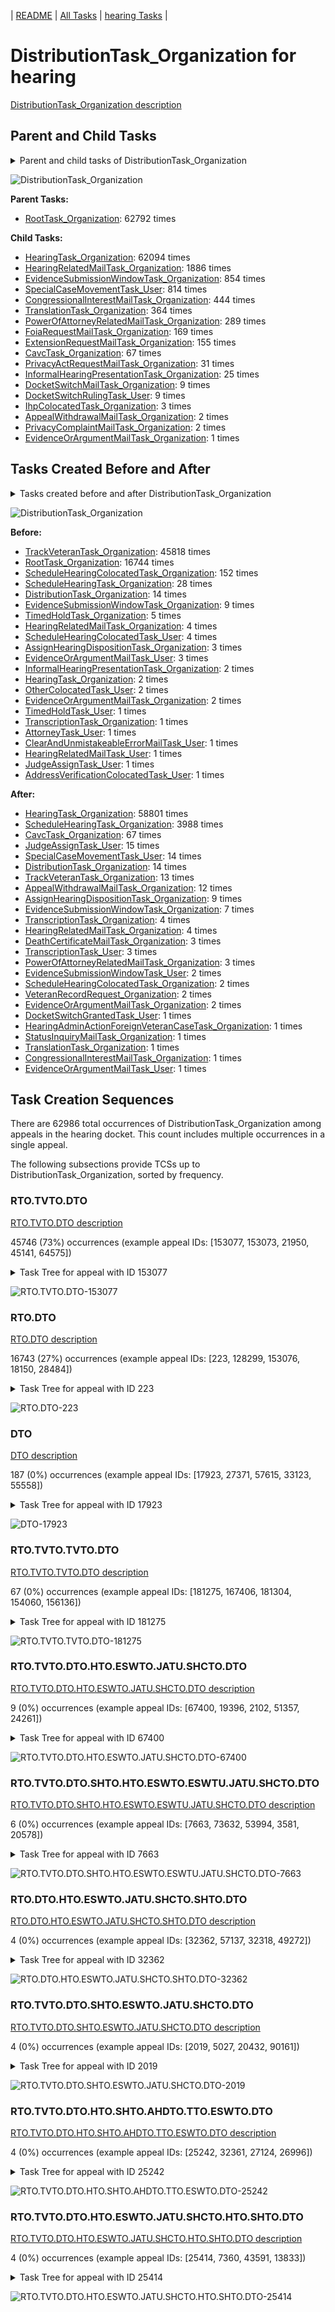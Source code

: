 <!-- DO NOT EDIT THIS FILE.  This file is autogenerated. -->
| [README](../README.md) | [All Tasks](../alltasks.md) | [hearing Tasks](tasklist.md) |

# DistributionTask_Organization for hearing

[DistributionTask_Organization description](../descr/DistributionTask_Organization.md)

## Parent and Child Tasks

<details><summary markdown='span'>Parent and child tasks of DistributionTask_Organization
</summary>

```
digraph G {
rankdir=LR;
node [shape=box]
"DistributionTask_Organization" -> "HearingTask_Organization" [label=62094]
"DistributionTask_Organization" -> "HearingRelatedMailTask_Organization" [label=1886]
"DistributionTask_Organization" -> "EvidenceSubmissionWindowTask_Organization" [label=854]
"DistributionTask_Organization" -> "SpecialCaseMovementTask_User" [label=814]
"DistributionTask_Organization" -> "CongressionalInterestMailTask_Organization" [label=444]
"DistributionTask_Organization" -> "TranslationTask_Organization" [label=364]
"DistributionTask_Organization" -> "PowerOfAttorneyRelatedMailTask_Organization" [label=289]
"DistributionTask_Organization" -> "FoiaRequestMailTask_Organization" [label=169]
"DistributionTask_Organization" -> "ExtensionRequestMailTask_Organization" [label=155]
"DistributionTask_Organization" -> "CavcTask_Organization" [label=67]
"DistributionTask_Organization" -> "PrivacyActRequestMailTask_Organization" [label=31]
"DistributionTask_Organization" -> "InformalHearingPresentationTask_Organization" [label=25]
"DistributionTask_Organization" -> "DocketSwitchRulingTask_User" [label=9]
"DistributionTask_Organization" -> "DocketSwitchMailTask_Organization" [label=9]
"DistributionTask_Organization" -> "IhpColocatedTask_Organization" [label=3]
"DistributionTask_Organization" -> "PrivacyComplaintMailTask_Organization" [label=2]
"DistributionTask_Organization" -> "AppealWithdrawalMailTask_Organization" [label=2]
"DistributionTask_Organization" -> "EvidenceOrArgumentMailTask_Organization" [label=1]
"RootTask_Organization" -> "DistributionTask_Organization" [label=62792]
}
```
</details>

![DistributionTask_Organization](dot/DistributionTask_Organization-parentchild.dot.png)

**Parent Tasks:**

   * [RootTask_Organization](RootTask_Organization.md): 62792 times

**Child Tasks:**

   * [HearingTask_Organization](HearingTask_Organization.md): 62094 times
   * [HearingRelatedMailTask_Organization](HearingRelatedMailTask_Organization.md): 1886 times
   * [EvidenceSubmissionWindowTask_Organization](EvidenceSubmissionWindowTask_Organization.md): 854 times
   * [SpecialCaseMovementTask_User](SpecialCaseMovementTask_User.md): 814 times
   * [CongressionalInterestMailTask_Organization](CongressionalInterestMailTask_Organization.md): 444 times
   * [TranslationTask_Organization](TranslationTask_Organization.md): 364 times
   * [PowerOfAttorneyRelatedMailTask_Organization](PowerOfAttorneyRelatedMailTask_Organization.md): 289 times
   * [FoiaRequestMailTask_Organization](FoiaRequestMailTask_Organization.md): 169 times
   * [ExtensionRequestMailTask_Organization](ExtensionRequestMailTask_Organization.md): 155 times
   * [CavcTask_Organization](CavcTask_Organization.md): 67 times
   * [PrivacyActRequestMailTask_Organization](PrivacyActRequestMailTask_Organization.md): 31 times
   * [InformalHearingPresentationTask_Organization](InformalHearingPresentationTask_Organization.md): 25 times
   * [DocketSwitchMailTask_Organization](DocketSwitchMailTask_Organization.md): 9 times
   * [DocketSwitchRulingTask_User](DocketSwitchRulingTask_User.md): 9 times
   * [IhpColocatedTask_Organization](IhpColocatedTask_Organization.md): 3 times
   * [AppealWithdrawalMailTask_Organization](AppealWithdrawalMailTask_Organization.md): 2 times
   * [PrivacyComplaintMailTask_Organization](PrivacyComplaintMailTask_Organization.md): 2 times
   * [EvidenceOrArgumentMailTask_Organization](EvidenceOrArgumentMailTask_Organization.md): 1 times

## Tasks Created Before and After

<details><summary markdown='span'>Tasks created before and after DistributionTask_Organization</summary>

```
digraph G {
rankdir=LR;

"DistributionTask_Organization" -> "HearingTask_Organization" [label=58801]
"DistributionTask_Organization" -> "ScheduleHearingTask_Organization" [label=3988]
"DistributionTask_Organization" -> "CavcTask_Organization" [label=67]
"DistributionTask_Organization" -> "JudgeAssignTask_User" [label=15]
"DistributionTask_Organization" -> "SpecialCaseMovementTask_User" [label=14]
"DistributionTask_Organization" -> "DistributionTask_Organization" [label=14]
"DistributionTask_Organization" -> "TrackVeteranTask_Organization" [label=13]
"DistributionTask_Organization" -> "AppealWithdrawalMailTask_Organization" [label=12]
"DistributionTask_Organization" -> "AssignHearingDispositionTask_Organization" [label=9]
"DistributionTask_Organization" -> "EvidenceSubmissionWindowTask_Organization" [label=7]
"DistributionTask_Organization" -> "TranscriptionTask_Organization" [label=4]
"DistributionTask_Organization" -> "HearingRelatedMailTask_Organization" [label=4]
"DistributionTask_Organization" -> "TranscriptionTask_User" [label=3]
"DistributionTask_Organization" -> "PowerOfAttorneyRelatedMailTask_Organization" [label=3]
"DistributionTask_Organization" -> "DeathCertificateMailTask_Organization" [label=3]
"DistributionTask_Organization" -> "VeteranRecordRequest_Organization" [label=2]
"DistributionTask_Organization" -> "ScheduleHearingColocatedTask_Organization" [label=2]
"DistributionTask_Organization" -> "EvidenceSubmissionWindowTask_User" [label=2]
"DistributionTask_Organization" -> "EvidenceOrArgumentMailTask_Organization" [label=2]
"DistributionTask_Organization" -> "TranslationTask_Organization" [label=1]
"DistributionTask_Organization" -> "StatusInquiryMailTask_Organization" [label=1]
"DistributionTask_Organization" -> "HearingAdminActionForeignVeteranCaseTask_Organization" [label=1]
"DistributionTask_Organization" -> "EvidenceOrArgumentMailTask_User" [label=1]
"DistributionTask_Organization" -> "DocketSwitchGrantedTask_User" [label=1]
"DistributionTask_Organization" -> "CongressionalInterestMailTask_Organization" [label=1]
"TrackVeteranTask_Organization" -> "DistributionTask_Organization" [label=45818]
"RootTask_Organization" -> "DistributionTask_Organization" [label=16744]
"ScheduleHearingColocatedTask_Organization" -> "DistributionTask_Organization" [label=152]
"ScheduleHearingTask_Organization" -> "DistributionTask_Organization" [label=28]
"DistributionTask_Organization" -> "DistributionTask_Organization" [label=14]
"EvidenceSubmissionWindowTask_Organization" -> "DistributionTask_Organization" [label=9]
"TimedHoldTask_Organization" -> "DistributionTask_Organization" [label=5]
"ScheduleHearingColocatedTask_User" -> "DistributionTask_Organization" [label=4]
"HearingRelatedMailTask_Organization" -> "DistributionTask_Organization" [label=4]
"EvidenceOrArgumentMailTask_User" -> "DistributionTask_Organization" [label=3]
"AssignHearingDispositionTask_Organization" -> "DistributionTask_Organization" [label=3]
"OtherColocatedTask_User" -> "DistributionTask_Organization" [label=2]
"InformalHearingPresentationTask_Organization" -> "DistributionTask_Organization" [label=2]
"HearingTask_Organization" -> "DistributionTask_Organization" [label=2]
"EvidenceOrArgumentMailTask_Organization" -> "DistributionTask_Organization" [label=2]
"TranscriptionTask_Organization" -> "DistributionTask_Organization" [label=1]
"TimedHoldTask_User" -> "DistributionTask_Organization" [label=1]
"JudgeAssignTask_User" -> "DistributionTask_Organization" [label=1]
"HearingRelatedMailTask_User" -> "DistributionTask_Organization" [label=1]
"ClearAndUnmistakeableErrorMailTask_User" -> "DistributionTask_Organization" [label=1]
"AttorneyTask_User" -> "DistributionTask_Organization" [label=1]
"AddressVerificationColocatedTask_User" -> "DistributionTask_Organization" [label=1]
}
```
</details>

![DistributionTask_Organization](dot/DistributionTask_Organization.dot.png)

**Before:**

   * [TrackVeteranTask_Organization](TrackVeteranTask_Organization.md): 45818 times
   * [RootTask_Organization](RootTask_Organization.md): 16744 times
   * [ScheduleHearingColocatedTask_Organization](ScheduleHearingColocatedTask_Organization.md): 152 times
   * [ScheduleHearingTask_Organization](ScheduleHearingTask_Organization.md): 28 times
   * [DistributionTask_Organization](DistributionTask_Organization.md): 14 times
   * [EvidenceSubmissionWindowTask_Organization](EvidenceSubmissionWindowTask_Organization.md): 9 times
   * [TimedHoldTask_Organization](TimedHoldTask_Organization.md): 5 times
   * [HearingRelatedMailTask_Organization](HearingRelatedMailTask_Organization.md): 4 times
   * [ScheduleHearingColocatedTask_User](ScheduleHearingColocatedTask_User.md): 4 times
   * [AssignHearingDispositionTask_Organization](AssignHearingDispositionTask_Organization.md): 3 times
   * [EvidenceOrArgumentMailTask_User](EvidenceOrArgumentMailTask_User.md): 3 times
   * [InformalHearingPresentationTask_Organization](InformalHearingPresentationTask_Organization.md): 2 times
   * [HearingTask_Organization](HearingTask_Organization.md): 2 times
   * [OtherColocatedTask_User](OtherColocatedTask_User.md): 2 times
   * [EvidenceOrArgumentMailTask_Organization](EvidenceOrArgumentMailTask_Organization.md): 2 times
   * [TimedHoldTask_User](TimedHoldTask_User.md): 1 times
   * [TranscriptionTask_Organization](TranscriptionTask_Organization.md): 1 times
   * [AttorneyTask_User](AttorneyTask_User.md): 1 times
   * [ClearAndUnmistakeableErrorMailTask_User](ClearAndUnmistakeableErrorMailTask_User.md): 1 times
   * [HearingRelatedMailTask_User](HearingRelatedMailTask_User.md): 1 times
   * [JudgeAssignTask_User](JudgeAssignTask_User.md): 1 times
   * [AddressVerificationColocatedTask_User](AddressVerificationColocatedTask_User.md): 1 times

**After:**

   * [HearingTask_Organization](HearingTask_Organization.md): 58801 times
   * [ScheduleHearingTask_Organization](ScheduleHearingTask_Organization.md): 3988 times
   * [CavcTask_Organization](CavcTask_Organization.md): 67 times
   * [JudgeAssignTask_User](JudgeAssignTask_User.md): 15 times
   * [SpecialCaseMovementTask_User](SpecialCaseMovementTask_User.md): 14 times
   * [DistributionTask_Organization](DistributionTask_Organization.md): 14 times
   * [TrackVeteranTask_Organization](TrackVeteranTask_Organization.md): 13 times
   * [AppealWithdrawalMailTask_Organization](AppealWithdrawalMailTask_Organization.md): 12 times
   * [AssignHearingDispositionTask_Organization](AssignHearingDispositionTask_Organization.md): 9 times
   * [EvidenceSubmissionWindowTask_Organization](EvidenceSubmissionWindowTask_Organization.md): 7 times
   * [TranscriptionTask_Organization](TranscriptionTask_Organization.md): 4 times
   * [HearingRelatedMailTask_Organization](HearingRelatedMailTask_Organization.md): 4 times
   * [DeathCertificateMailTask_Organization](DeathCertificateMailTask_Organization.md): 3 times
   * [TranscriptionTask_User](TranscriptionTask_User.md): 3 times
   * [PowerOfAttorneyRelatedMailTask_Organization](PowerOfAttorneyRelatedMailTask_Organization.md): 3 times
   * [EvidenceSubmissionWindowTask_User](EvidenceSubmissionWindowTask_User.md): 2 times
   * [ScheduleHearingColocatedTask_Organization](ScheduleHearingColocatedTask_Organization.md): 2 times
   * [VeteranRecordRequest_Organization](VeteranRecordRequest_Organization.md): 2 times
   * [EvidenceOrArgumentMailTask_Organization](EvidenceOrArgumentMailTask_Organization.md): 2 times
   * [DocketSwitchGrantedTask_User](DocketSwitchGrantedTask_User.md): 1 times
   * [HearingAdminActionForeignVeteranCaseTask_Organization](HearingAdminActionForeignVeteranCaseTask_Organization.md): 1 times
   * [StatusInquiryMailTask_Organization](StatusInquiryMailTask_Organization.md): 1 times
   * [TranslationTask_Organization](TranslationTask_Organization.md): 1 times
   * [CongressionalInterestMailTask_Organization](CongressionalInterestMailTask_Organization.md): 1 times
   * [EvidenceOrArgumentMailTask_User](EvidenceOrArgumentMailTask_User.md): 1 times

## Task Creation Sequences

There are 62986 total occurrences of DistributionTask_Organization among appeals in the hearing docket.  This count includes multiple occurrences in a single appeal.

The following subsections provide TCSs up to DistributionTask_Organization, sorted by frequency.

### RTO.TVTO.DTO

[RTO.TVTO.DTO description](../descr/RTO.TVTO.DTO.md)

45746 (73%) occurrences (example appeal IDs: [153077, 153073, 21950, 45141, 64575])

<details><summary markdown='span'>Task Tree for appeal with ID 153077</summary>

```
@startuml
skinparam {
  ObjectBorderColor #555
  ObjectBorderThickness 0
  ObjectFontStyle bold
  ObjectFontSize 14
  ObjectAttributeFontColor #333
  ObjectAttributeFontSize 12
}
  object 0.RootTask #8dd3c7 {
Organization
}
  object 1.TrackVeteranTask #bebada {
Organization
}
  object 2.DistributionTask #ffffb3 {
Organization  <back:white>    </back>
}
  object 3.HearingTask #fb8072 {
Organization
}
  object 4.ScheduleHearingTask #80b1d3 {
Organization
}
  object 5.TrackVeteranTask #bebada {
Organization
}
0.RootTask -- 1.TrackVeteranTask
0.RootTask -- 2.DistributionTask
2.DistributionTask -- 3.HearingTask
3.HearingTask -- 4.ScheduleHearingTask
0.RootTask -- 5.TrackVeteranTask
@enduml
```
</details>

![RTO.TVTO.DTO-153077](uml/RTO.TVTO.DTO-153077.png)

### RTO.DTO

[RTO.DTO description](../descr/RTO.DTO.md)

16743 (27%) occurrences (example appeal IDs: [223, 128299, 153076, 18150, 28484])

<details><summary markdown='span'>Task Tree for appeal with ID 223</summary>

```
@startuml
skinparam {
  ObjectBorderColor #555
  ObjectBorderThickness 0
  ObjectFontStyle bold
  ObjectFontSize 14
  ObjectAttributeFontColor #333
  ObjectAttributeFontSize 12
}
  object 0.RootTask #8dd3c7 {
Organization
}
  object 1.InformalHearingPresentationTask #fdb462 {
Organization
}
  object 2.DistributionTask #ffffb3 {
Organization  <back:white>    </back>
}
  object 3.HearingTask #fb8072 {
Organization
}
  object 4.ScheduleHearingTask #80b1d3 {
Organization
}
  object 5.TrackVeteranTask #bebada {
Organization
}
  object 6.AssignHearingDispositionTask #8dd3c7 {
Organization
}
  object 7.TranscriptionTask #fb8072 {
Organization
}
  object 8.EvidenceSubmissionWindowTask #fccde5 {
Organization
}
  object 9.TranscriptionTask #fb8072 {
User
}
  object 10.EvidenceSubmissionWindowTask #fccde5 {
User
}
  object 11.TranscriptionTask #fb8072 {
User
}
  object 12.JudgeAssignTask #ccebc5 {
User
}
  object 13.JudgeDecisionReviewTask #d9d9d9 {
User
}
  object 14.AttorneyTask #bc80bd {
User
}
  object 15.BvaDispatchTask #b3de69 {
Organization
}
  object 16.BvaDispatchTask #b3de69 {
User
}
2.DistributionTask -- 1.InformalHearingPresentationTask
0.RootTask -- 2.DistributionTask
2.DistributionTask -- 3.HearingTask
3.HearingTask -- 4.ScheduleHearingTask
0.RootTask -- 5.TrackVeteranTask
3.HearingTask -- 6.AssignHearingDispositionTask
6.AssignHearingDispositionTask -- 7.TranscriptionTask
6.AssignHearingDispositionTask -- 8.EvidenceSubmissionWindowTask
7.TranscriptionTask -- 9.TranscriptionTask
8.EvidenceSubmissionWindowTask -- 10.EvidenceSubmissionWindowTask
7.TranscriptionTask -- 11.TranscriptionTask
0.RootTask -- 12.JudgeAssignTask
0.RootTask -- 13.JudgeDecisionReviewTask
13.JudgeDecisionReviewTask -- 14.AttorneyTask
0.RootTask -- 15.BvaDispatchTask
15.BvaDispatchTask -- 16.BvaDispatchTask
@enduml
```
</details>

![RTO.DTO-223](uml/RTO.DTO-223.png)

### DTO

[DTO description](../descr/DTO.md)

187 (0%) occurrences (example appeal IDs: [17923, 27371, 57615, 33123, 55558])

<details><summary markdown='span'>Task Tree for appeal with ID 17923</summary>

```
@startuml
skinparam {
  ObjectBorderColor #555
  ObjectBorderThickness 0
  ObjectFontStyle bold
  ObjectFontSize 14
  ObjectAttributeFontColor #333
  ObjectAttributeFontSize 12
}
  object 0.RootTask #8dd3c7 {
Organization
}
  object 1.TrackVeteranTask #bebada {
Organization
}
  object 2.DistributionTask #ffffb3 {
Organization  <back:white>    </back>
}
  object 3.HearingTask #fb8072 {
Organization
}
  object 4.ScheduleHearingTask #80b1d3 {
Organization
}
  object 5.HearingAdminActionVerifyAddressTask #ffed6f {
Organization
}
  object 6.AssignHearingDispositionTask #8dd3c7 {
Organization
}
  object 7.HearingTask #fb8072 {
Organization
}
  object 8.AssignHearingDispositionTask #8dd3c7 {
Organization
}
  object 9.HearingTask #fb8072 {
Organization
}
  object 10.ScheduleHearingTask #80b1d3 {
Organization
}
  object 11.EvidenceSubmissionWindowTask #fccde5 {
Organization
}
  object 12.EvidenceSubmissionWindowTask #fccde5 {
User
}
  object 13.JudgeAssignTask #ccebc5 {
User
}
0.RootTask -- 1.TrackVeteranTask
0.RootTask -- 2.DistributionTask
2.DistributionTask -- 3.HearingTask
3.HearingTask -- 4.ScheduleHearingTask
4.ScheduleHearingTask -- 5.HearingAdminActionVerifyAddressTask
3.HearingTask -- 6.AssignHearingDispositionTask
2.DistributionTask -- 7.HearingTask
7.HearingTask -- 8.AssignHearingDispositionTask
2.DistributionTask -- 9.HearingTask
9.HearingTask -- 10.ScheduleHearingTask
9.HearingTask -- 11.EvidenceSubmissionWindowTask
11.EvidenceSubmissionWindowTask -- 12.EvidenceSubmissionWindowTask
0.RootTask -- 13.JudgeAssignTask
@enduml
```
</details>

![DTO-17923](uml/DTO-17923.png)

### RTO.TVTO.TVTO.DTO

[RTO.TVTO.TVTO.DTO description](../descr/RTO.TVTO.TVTO.DTO.md)

67 (0%) occurrences (example appeal IDs: [181275, 167406, 181304, 154060, 156136])

<details><summary markdown='span'>Task Tree for appeal with ID 181275</summary>

```
@startuml
skinparam {
  ObjectBorderColor #555
  ObjectBorderThickness 0
  ObjectFontStyle bold
  ObjectFontSize 14
  ObjectAttributeFontColor #333
  ObjectAttributeFontSize 12
}
  object 0.RootTask #8dd3c7 {
Organization
}
  object 1.TrackVeteranTask #bebada {
Organization
}
  object 2.TrackVeteranTask #bebada {
Organization
}
  object 3.DistributionTask #ffffb3 {
Organization  <back:white>    </back>
}
  object 4.HearingTask #fb8072 {
Organization
}
  object 5.ScheduleHearingTask #80b1d3 {
Organization
}
0.RootTask -- 1.TrackVeteranTask
0.RootTask -- 2.TrackVeteranTask
0.RootTask -- 3.DistributionTask
3.DistributionTask -- 4.HearingTask
4.HearingTask -- 5.ScheduleHearingTask
@enduml
```
</details>

![RTO.TVTO.TVTO.DTO-181275](uml/RTO.TVTO.TVTO.DTO-181275.png)

### RTO.TVTO.DTO.HTO.ESWTO.JATU.SHCTO.DTO

[RTO.TVTO.DTO.HTO.ESWTO.JATU.SHCTO.DTO description](../descr/RTO.TVTO.DTO.HTO.ESWTO.JATU.SHCTO.DTO.md)

9 (0%) occurrences (example appeal IDs: [67400, 19396, 2102, 51357, 24261])

<details><summary markdown='span'>Task Tree for appeal with ID 67400</summary>

```
@startuml
skinparam {
  ObjectBorderColor #555
  ObjectBorderThickness 0
  ObjectFontStyle bold
  ObjectFontSize 14
  ObjectAttributeFontColor #333
  ObjectAttributeFontSize 12
}
  object 0.RootTask #8dd3c7 {
Organization
}
  object 1.TrackVeteranTask #bebada {
Organization
}
  object 2.DistributionTask #ffffb3 {
Organization  <back:white>    </back>
}
  object 3.HearingTask #fb8072 {
Organization
}
  object 4.ScheduleHearingTask #80b1d3 {
Organization
}
  object 5.EvidenceSubmissionWindowTask #fccde5 {
Organization
}
  object 6.JudgeAssignTask #ccebc5 {
User
}
  object 7.JudgeDecisionReviewTask #d9d9d9 {
User
}
  object 8.AttorneyTask #bc80bd {
User
}
  object 9.OtherColocatedTask #80b1d3 {
Organization
}
  object 10.OtherColocatedTask #80b1d3 {
User
}
  object 11.ScheduleHearingColocatedTask #ccebc5 {
Organization
}
  object 12.DistributionTask #ffffb3 {
Organization  <back:white>    </back>
}
  object 13.HearingTask #fb8072 {
Organization
}
  object 14.ScheduleHearingTask #80b1d3 {
Organization
}
  object 15.AssignHearingDispositionTask #8dd3c7 {
Organization
}
  object 16.TranscriptionTask #fb8072 {
Organization
}
  object 17.EvidenceSubmissionWindowTask #fccde5 {
Organization
}
  object 18.JudgeAssignTask #ccebc5 {
User
}
  object 19.JudgeDecisionReviewTask #d9d9d9 {
User
}
  object 20.AttorneyTask #bc80bd {
User
}
  object 21.BvaDispatchTask #b3de69 {
Organization
}
  object 22.BvaDispatchTask #b3de69 {
User
}
0.RootTask -- 1.TrackVeteranTask
0.RootTask -- 2.DistributionTask
2.DistributionTask -- 3.HearingTask
3.HearingTask -- 4.ScheduleHearingTask
3.HearingTask -- 5.EvidenceSubmissionWindowTask
0.RootTask -- 6.JudgeAssignTask
0.RootTask -- 7.JudgeDecisionReviewTask
7.JudgeDecisionReviewTask -- 8.AttorneyTask
8.AttorneyTask -- 9.OtherColocatedTask
9.OtherColocatedTask -- 10.OtherColocatedTask
8.AttorneyTask -- 11.ScheduleHearingColocatedTask
0.RootTask -- 12.DistributionTask
12.DistributionTask -- 13.HearingTask
13.HearingTask -- 14.ScheduleHearingTask
13.HearingTask -- 15.AssignHearingDispositionTask
15.AssignHearingDispositionTask -- 16.TranscriptionTask
15.AssignHearingDispositionTask -- 17.EvidenceSubmissionWindowTask
0.RootTask -- 18.JudgeAssignTask
0.RootTask -- 19.JudgeDecisionReviewTask
19.JudgeDecisionReviewTask -- 20.AttorneyTask
0.RootTask -- 21.BvaDispatchTask
21.BvaDispatchTask -- 22.BvaDispatchTask
@enduml
```
</details>

![RTO.TVTO.DTO.HTO.ESWTO.JATU.SHCTO.DTO-67400](uml/RTO.TVTO.DTO.HTO.ESWTO.JATU.SHCTO.DTO-67400.png)

### RTO.TVTO.DTO.SHTO.HTO.ESWTO.ESWTU.JATU.SHCTO.DTO

[RTO.TVTO.DTO.SHTO.HTO.ESWTO.ESWTU.JATU.SHCTO.DTO description](../descr/RTO.TVTO.DTO.SHTO.HTO.ESWTO.ESWTU.JATU.SHCTO.DTO.md)

6 (0%) occurrences (example appeal IDs: [7663, 73632, 53994, 3581, 20578])

<details><summary markdown='span'>Task Tree for appeal with ID 7663</summary>

```
@startuml
skinparam {
  ObjectBorderColor #555
  ObjectBorderThickness 0
  ObjectFontStyle bold
  ObjectFontSize 14
  ObjectAttributeFontColor #333
  ObjectAttributeFontSize 12
}
  object 0.RootTask #8dd3c7 {
Organization
}
  object 1.TrackVeteranTask #bebada {
Organization
}
  object 2.DistributionTask #ffffb3 {
Organization  <back:white>    </back>
}
  object 3.HearingTask #fb8072 {
Organization
}
  object 4.ScheduleHearingTask #80b1d3 {
Organization
}
  object 5.HearingAdminActionVerifyAddressTask #ffed6f {
Organization
}
  object 6.AssignHearingDispositionTask #8dd3c7 {
Organization
}
  object 7.HearingTask #fb8072 {
Organization
}
  object 8.AssignHearingDispositionTask #8dd3c7 {
Organization
}
  object 9.HearingTask #fb8072 {
Organization
}
  object 10.ScheduleHearingTask #80b1d3 {
Organization
}
  object 11.EvidenceSubmissionWindowTask #fccde5 {
Organization
}
  object 12.EvidenceSubmissionWindowTask #fccde5 {
User
}
  object 13.JudgeAssignTask #ccebc5 {
User
}
  object 14.JudgeDecisionReviewTask #d9d9d9 {
User
}
  object 15.AttorneyTask #bc80bd {
User
}
  object 16.ScheduleHearingColocatedTask #ccebc5 {
Organization
}
  object 17.DistributionTask #ffffb3 {
Organization  <back:white>    </back>
}
  object 18.HearingTask #fb8072 {
Organization
}
  object 19.ScheduleHearingTask #80b1d3 {
Organization
}
  object 20.AssignHearingDispositionTask #8dd3c7 {
Organization
}
  object 21.TranscriptionTask #fb8072 {
Organization
}
  object 22.JudgeAssignTask #ccebc5 {
User
}
  object 23.JudgeDecisionReviewTask #d9d9d9 {
User
}
  object 24.AttorneyTask #bc80bd {
User
}
  object 25.BvaDispatchTask #b3de69 {
Organization
}
  object 26.BvaDispatchTask #b3de69 {
User
}
0.RootTask -- 1.TrackVeteranTask
0.RootTask -- 2.DistributionTask
2.DistributionTask -- 3.HearingTask
3.HearingTask -- 4.ScheduleHearingTask
4.ScheduleHearingTask -- 5.HearingAdminActionVerifyAddressTask
3.HearingTask -- 6.AssignHearingDispositionTask
2.DistributionTask -- 7.HearingTask
7.HearingTask -- 8.AssignHearingDispositionTask
2.DistributionTask -- 9.HearingTask
9.HearingTask -- 10.ScheduleHearingTask
9.HearingTask -- 11.EvidenceSubmissionWindowTask
11.EvidenceSubmissionWindowTask -- 12.EvidenceSubmissionWindowTask
0.RootTask -- 13.JudgeAssignTask
0.RootTask -- 14.JudgeDecisionReviewTask
14.JudgeDecisionReviewTask -- 15.AttorneyTask
15.AttorneyTask -- 16.ScheduleHearingColocatedTask
0.RootTask -- 17.DistributionTask
17.DistributionTask -- 18.HearingTask
18.HearingTask -- 19.ScheduleHearingTask
18.HearingTask -- 20.AssignHearingDispositionTask
20.AssignHearingDispositionTask -- 21.TranscriptionTask
0.RootTask -- 22.JudgeAssignTask
0.RootTask -- 23.JudgeDecisionReviewTask
23.JudgeDecisionReviewTask -- 24.AttorneyTask
0.RootTask -- 25.BvaDispatchTask
25.BvaDispatchTask -- 26.BvaDispatchTask
@enduml
```
</details>

![RTO.TVTO.DTO.SHTO.HTO.ESWTO.ESWTU.JATU.SHCTO.DTO-7663](uml/RTO.TVTO.DTO.SHTO.HTO.ESWTO.ESWTU.JATU.SHCTO.DTO-7663.png)

### RTO.DTO.HTO.ESWTO.JATU.SHCTO.SHTO.DTO

[RTO.DTO.HTO.ESWTO.JATU.SHCTO.SHTO.DTO description](../descr/RTO.DTO.HTO.ESWTO.JATU.SHCTO.SHTO.DTO.md)

4 (0%) occurrences (example appeal IDs: [32362, 57137, 32318, 49272])

<details><summary markdown='span'>Task Tree for appeal with ID 32362</summary>

```
@startuml
skinparam {
  ObjectBorderColor #555
  ObjectBorderThickness 0
  ObjectFontStyle bold
  ObjectFontSize 14
  ObjectAttributeFontColor #333
  ObjectAttributeFontSize 12
}
  object 0.RootTask #8dd3c7 {
Organization
}
  object 1.DistributionTask #ffffb3 {
Organization  <back:white>    </back>
}
  object 2.HearingTask #fb8072 {
Organization
}
  object 3.ScheduleHearingTask #80b1d3 {
Organization
}
  object 4.EvidenceSubmissionWindowTask #fccde5 {
Organization
}
  object 5.JudgeAssignTask #ccebc5 {
User
}
  object 6.JudgeDecisionReviewTask #d9d9d9 {
User
}
  object 7.AttorneyTask #bc80bd {
User
}
  object 8.ScheduleHearingColocatedTask #ccebc5 {
Organization
}
  object 9.HearingTask #fb8072 {
Organization
}
  object 10.ScheduleHearingTask #80b1d3 {
Organization
}
  object 11.DistributionTask #ffffb3 {
Organization  <back:white>    </back>
}
  object 12.AssignHearingDispositionTask #8dd3c7 {
Organization
}
  object 13.HearingTask #fb8072 {
Organization
}
  object 14.AssignHearingDispositionTask #8dd3c7 {
Organization
}
  object 15.EvidenceSubmissionWindowTask #fccde5 {
Organization
}
  object 16.JudgeAssignTask #ccebc5 {
User
}
  object 17.JudgeDecisionReviewTask #d9d9d9 {
User
}
  object 18.AttorneyTask #bc80bd {
User
}
  object 19.ScheduleHearingColocatedTask #ccebc5 {
Organization
}
  object 20.ScheduleHearingColocatedTask #ccebc5 {
Organization
}
  object 21.DistributionTask #ffffb3 {
Organization  <back:white>    </back>
}
  object 22.HearingTask #fb8072 {
Organization
}
  object 23.ScheduleHearingTask #80b1d3 {
Organization
}
  object 24.ChangeHearingRequestTypeTask #2ca02c {
User
}
  object 25.AssignHearingDispositionTask #8dd3c7 {
Organization
}
  object 26.TranscriptionTask #fb8072 {
Organization
}
  object 27.EvidenceSubmissionWindowTask #fccde5 {
Organization
}
0.RootTask -- 1.DistributionTask
1.DistributionTask -- 2.HearingTask
2.HearingTask -- 3.ScheduleHearingTask
2.HearingTask -- 4.EvidenceSubmissionWindowTask
0.RootTask -- 5.JudgeAssignTask
0.RootTask -- 6.JudgeDecisionReviewTask
6.JudgeDecisionReviewTask -- 7.AttorneyTask
7.AttorneyTask -- 8.ScheduleHearingColocatedTask
11.DistributionTask -- 9.HearingTask
9.HearingTask -- 10.ScheduleHearingTask
0.RootTask -- 11.DistributionTask
9.HearingTask -- 12.AssignHearingDispositionTask
11.DistributionTask -- 13.HearingTask
13.HearingTask -- 14.AssignHearingDispositionTask
11.DistributionTask -- 15.EvidenceSubmissionWindowTask
0.RootTask -- 16.JudgeAssignTask
0.RootTask -- 17.JudgeDecisionReviewTask
17.JudgeDecisionReviewTask -- 18.AttorneyTask
18.AttorneyTask -- 19.ScheduleHearingColocatedTask
18.AttorneyTask -- 20.ScheduleHearingColocatedTask
0.RootTask -- 21.DistributionTask
21.DistributionTask -- 22.HearingTask
22.HearingTask -- 23.ScheduleHearingTask
23.ScheduleHearingTask -- 24.ChangeHearingRequestTypeTask
22.HearingTask -- 25.AssignHearingDispositionTask
25.AssignHearingDispositionTask -- 26.TranscriptionTask
25.AssignHearingDispositionTask -- 27.EvidenceSubmissionWindowTask
@enduml
```
</details>

![RTO.DTO.HTO.ESWTO.JATU.SHCTO.SHTO.DTO-32362](uml/RTO.DTO.HTO.ESWTO.JATU.SHCTO.SHTO.DTO-32362.png)

### RTO.TVTO.DTO.SHTO.ESWTO.JATU.SHCTO.DTO

[RTO.TVTO.DTO.SHTO.ESWTO.JATU.SHCTO.DTO description](../descr/RTO.TVTO.DTO.SHTO.ESWTO.JATU.SHCTO.DTO.md)

4 (0%) occurrences (example appeal IDs: [2019, 5027, 20432, 90161])

<details><summary markdown='span'>Task Tree for appeal with ID 2019</summary>

```
@startuml
skinparam {
  ObjectBorderColor #555
  ObjectBorderThickness 0
  ObjectFontStyle bold
  ObjectFontSize 14
  ObjectAttributeFontColor #333
  ObjectAttributeFontSize 12
}
  object 0.RootTask #8dd3c7 {
Organization
}
  object 1.TrackVeteranTask #bebada {
Organization
}
  object 2.DistributionTask #ffffb3 {
Organization  <back:white>    </back>
}
  object 3.HearingTask #fb8072 {
Organization
}
  object 4.ScheduleHearingTask #80b1d3 {
Organization
}
  object 5.AssignHearingDispositionTask #8dd3c7 {
Organization
}
  object 6.EvidenceSubmissionWindowTask #fccde5 {
Organization
}
  object 7.JudgeAssignTask #ccebc5 {
User
}
  object 8.JudgeDecisionReviewTask #d9d9d9 {
User
}
  object 9.AttorneyTask #bc80bd {
User
}
  object 10.HearingClarificationColocatedTask #ccebc5 {
Organization
}
  object 11.HearingClarificationColocatedTask #ccebc5 {
User
}
  object 12.ScheduleHearingColocatedTask #ccebc5 {
Organization
}
  object 13.DistributionTask #ffffb3 {
Organization  <back:white>    </back>
}
  object 14.HearingTask #fb8072 {
Organization
}
  object 15.ScheduleHearingTask #80b1d3 {
Organization
}
  object 16.HearingAdminActionVerifyAddressTask #ffed6f {
Organization
}
0.RootTask -- 1.TrackVeteranTask
0.RootTask -- 2.DistributionTask
2.DistributionTask -- 3.HearingTask
3.HearingTask -- 4.ScheduleHearingTask
3.HearingTask -- 5.AssignHearingDispositionTask
2.DistributionTask -- 6.EvidenceSubmissionWindowTask
0.RootTask -- 7.JudgeAssignTask
0.RootTask -- 8.JudgeDecisionReviewTask
8.JudgeDecisionReviewTask -- 9.AttorneyTask
9.AttorneyTask -- 10.HearingClarificationColocatedTask
10.HearingClarificationColocatedTask -- 11.HearingClarificationColocatedTask
9.AttorneyTask -- 12.ScheduleHearingColocatedTask
0.RootTask -- 13.DistributionTask
13.DistributionTask -- 14.HearingTask
14.HearingTask -- 15.ScheduleHearingTask
15.ScheduleHearingTask -- 16.HearingAdminActionVerifyAddressTask
@enduml
```
</details>

![RTO.TVTO.DTO.SHTO.ESWTO.JATU.SHCTO.DTO-2019](uml/RTO.TVTO.DTO.SHTO.ESWTO.JATU.SHCTO.DTO-2019.png)

### RTO.TVTO.DTO.HTO.SHTO.AHDTO.TTO.ESWTO.DTO

[RTO.TVTO.DTO.HTO.SHTO.AHDTO.TTO.ESWTO.DTO description](../descr/RTO.TVTO.DTO.HTO.SHTO.AHDTO.TTO.ESWTO.DTO.md)

4 (0%) occurrences (example appeal IDs: [25242, 32361, 27124, 26996])

<details><summary markdown='span'>Task Tree for appeal with ID 25242</summary>

```
@startuml
skinparam {
  ObjectBorderColor #555
  ObjectBorderThickness 0
  ObjectFontStyle bold
  ObjectFontSize 14
  ObjectAttributeFontColor #333
  ObjectAttributeFontSize 12
}
  object 0.RootTask #8dd3c7 {
Organization
}
  object 1.TrackVeteranTask #bebada {
Organization
}
  object 2.DistributionTask #ffffb3 {
Organization  <back:white>    </back>
}
  object 3.HearingTask #fb8072 {
Organization
}
  object 4.ScheduleHearingTask #80b1d3 {
Organization
}
  object 5.AssignHearingDispositionTask #8dd3c7 {
Organization
}
  object 6.TranscriptionTask #fb8072 {
Organization
}
  object 7.EvidenceSubmissionWindowTask #fccde5 {
Organization
}
  object 8.JudgeAssignTask #ccebc5 {
User
}
  object 9.DistributionTask #ffffb3 {
Organization  <back:white>    </back>
}
  object 10.JudgeAssignTask #ccebc5 {
User
}
  object 11.JudgeDecisionReviewTask #d9d9d9 {
User
}
  object 12.AttorneyTask #bc80bd {
User
}
  object 13.BvaDispatchTask #b3de69 {
Organization
}
  object 14.BvaDispatchTask #b3de69 {
User
}
0.RootTask -- 1.TrackVeteranTask
0.RootTask -- 2.DistributionTask
2.DistributionTask -- 3.HearingTask
3.HearingTask -- 4.ScheduleHearingTask
3.HearingTask -- 5.AssignHearingDispositionTask
5.AssignHearingDispositionTask -- 6.TranscriptionTask
5.AssignHearingDispositionTask -- 7.EvidenceSubmissionWindowTask
0.RootTask -- 8.JudgeAssignTask
0.RootTask -- 9.DistributionTask
0.RootTask -- 10.JudgeAssignTask
0.RootTask -- 11.JudgeDecisionReviewTask
11.JudgeDecisionReviewTask -- 12.AttorneyTask
0.RootTask -- 13.BvaDispatchTask
13.BvaDispatchTask -- 14.BvaDispatchTask
@enduml
```
</details>

![RTO.TVTO.DTO.HTO.SHTO.AHDTO.TTO.ESWTO.DTO-25242](uml/RTO.TVTO.DTO.HTO.SHTO.AHDTO.TTO.ESWTO.DTO-25242.png)

### RTO.TVTO.DTO.HTO.ESWTO.JATU.SHCTO.HTO.SHTO.DTO

[RTO.TVTO.DTO.HTO.ESWTO.JATU.SHCTO.HTO.SHTO.DTO description](../descr/RTO.TVTO.DTO.HTO.ESWTO.JATU.SHCTO.HTO.SHTO.DTO.md)

4 (0%) occurrences (example appeal IDs: [25414, 7360, 43591, 13833])

<details><summary markdown='span'>Task Tree for appeal with ID 25414</summary>

```
@startuml
skinparam {
  ObjectBorderColor #555
  ObjectBorderThickness 0
  ObjectFontStyle bold
  ObjectFontSize 14
  ObjectAttributeFontColor #333
  ObjectAttributeFontSize 12
}
  object 0.RootTask #8dd3c7 {
Organization
}
  object 1.TrackVeteranTask #bebada {
Organization
}
  object 2.DistributionTask #ffffb3 {
Organization  <back:white>    </back>
}
  object 3.HearingTask #fb8072 {
Organization
}
  object 4.ScheduleHearingTask #80b1d3 {
Organization
}
  object 5.EvidenceSubmissionWindowTask #fccde5 {
Organization
}
  object 6.JudgeAssignTask #ccebc5 {
User
}
  object 7.JudgeDecisionReviewTask #d9d9d9 {
User
}
  object 8.AttorneyTask #bc80bd {
User
}
  object 9.HearingClarificationColocatedTask #ccebc5 {
Organization
}
  object 10.HearingClarificationColocatedTask #ccebc5 {
User
}
  object 11.HearingClarificationColocatedTask #ccebc5 {
User
}
  object 12.ScheduleHearingColocatedTask #ccebc5 {
Organization
}
  object 13.HearingTask #fb8072 {
Organization
}
  object 14.ScheduleHearingTask #80b1d3 {
Organization
}
  object 15.DistributionTask #ffffb3 {
Organization  <back:white>    </back>
}
  object 16.AssignHearingDispositionTask #8dd3c7 {
Organization
}
  object 17.ChangeHearingDispositionTask #d9d9d9 {
Organization
}
  object 18.TranscriptionTask #fb8072 {
Organization
}
  object 19.SpecialCaseMovementTask #8dd3c7 {
User
}
  object 20.JudgeAssignTask #ccebc5 {
User
}
  object 21.JudgeDecisionReviewTask #d9d9d9 {
User
}
  object 22.AttorneyTask #bc80bd {
User
}
  object 23.QualityReviewTask #fdb462 {
Organization
}
  object 24.QualityReviewTask #fdb462 {
User
}
  object 25.BvaDispatchTask #b3de69 {
Organization
}
  object 26.BvaDispatchTask #b3de69 {
User
}
  object 27.BvaDispatchTask #b3de69 {
User
}
  object 28.BvaDispatchTask #b3de69 {
User
}
0.RootTask -- 1.TrackVeteranTask
0.RootTask -- 2.DistributionTask
2.DistributionTask -- 3.HearingTask
3.HearingTask -- 4.ScheduleHearingTask
3.HearingTask -- 5.EvidenceSubmissionWindowTask
0.RootTask -- 6.JudgeAssignTask
0.RootTask -- 7.JudgeDecisionReviewTask
7.JudgeDecisionReviewTask -- 8.AttorneyTask
8.AttorneyTask -- 9.HearingClarificationColocatedTask
9.HearingClarificationColocatedTask -- 10.HearingClarificationColocatedTask
9.HearingClarificationColocatedTask -- 11.HearingClarificationColocatedTask
8.AttorneyTask -- 12.ScheduleHearingColocatedTask
15.DistributionTask -- 13.HearingTask
13.HearingTask -- 14.ScheduleHearingTask
0.RootTask -- 15.DistributionTask
13.HearingTask -- 16.AssignHearingDispositionTask
13.HearingTask -- 17.ChangeHearingDispositionTask
17.ChangeHearingDispositionTask -- 18.TranscriptionTask
15.DistributionTask -- 19.SpecialCaseMovementTask
0.RootTask -- 20.JudgeAssignTask
0.RootTask -- 21.JudgeDecisionReviewTask
21.JudgeDecisionReviewTask -- 22.AttorneyTask
0.RootTask -- 23.QualityReviewTask
23.QualityReviewTask -- 24.QualityReviewTask
0.RootTask -- 25.BvaDispatchTask
25.BvaDispatchTask -- 26.BvaDispatchTask
25.BvaDispatchTask -- 27.BvaDispatchTask
25.BvaDispatchTask -- 28.BvaDispatchTask
@enduml
```
</details>

![RTO.TVTO.DTO.HTO.ESWTO.JATU.SHCTO.HTO.SHTO.DTO-25414](uml/RTO.TVTO.DTO.HTO.ESWTO.JATU.SHCTO.HTO.SHTO.DTO-25414.png)

